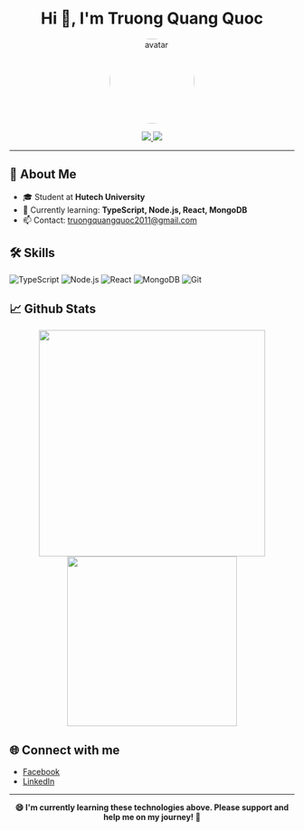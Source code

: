<!-- README.md for your GitHub profile -->

<h1 align="center">Hi 👋, I'm Truong Quang Quoc</h1>
<p align="center">
  <img src="https://avatars.githubusercontent.com/truongquangquoc2011" width="150" style="border-radius:50%" alt="avatar"/>
</p>

<p align="center">
  <a href="https://github.com/truongquangquoc2011">
    <img src="https://img.shields.io/github/followers/truongquangquoc2011?label=Follow&style=social" />
  </a>
  <a href="mailto:truongquangquoc2011@gmail.com">
    <img src="https://img.shields.io/badge/Gmail-Contact-red?logo=gmail" />
  </a>
</p>

---

## 🚀 About Me

- 🎓 Student at **Hutech University**
- 🌱 Currently learning: **TypeScript, Node.js, React, MongoDB**
- 📫 Contact: truongquangquoc2011@gmail.com

## 🛠️ Skills

![TypeScript](https://img.shields.io/badge/-TypeScript-3178c6?logo=typescript&logoColor=white)
![Node.js](https://img.shields.io/badge/-Node.js-339933?logo=node.js&logoColor=white)
![React](https://img.shields.io/badge/-React-61dafb?logo=react&logoColor=white)
![MongoDB](https://img.shields.io/badge/-MongoDB-47A248?logo=mongodb&logoColor=white)
![Git](https://img.shields.io/badge/-Git-F05032?logo=git&logoColor=white)

## 📈 Github Stats

<p align="center">
  <img src="https://github-readme-stats.vercel.app/api?username=truongquangquoc2011&show_icons=true&theme=radical" width="400"/>
  <img src="https://github-readme-stats.vercel.app/api/top-langs/?username=truongquangquoc2011&layout=compact&theme=radical" width="300"/>
</p>

## 🌐 Connect with me

- [Facebook](https://www.facebook.com/TQuangQuoc.Info/)
- [LinkedIn](https://www.linkedin.com/in/tr%C6%B0%C6%A1ng-quang-qu%E1%BB%91c-202a33338/)

---

<p align="center">
  <b>😄 I'm currently learning these technologies above. Please support and help me on my journey! 🚀</b>
</p>
